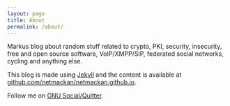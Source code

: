 ```yaml
---
layout: page
title: About
permalink: /about/
---
```


Markus blog about random stuff related to crypto, PKI, security, insecurity, 
free and open source software, VoIP/XMPP/SIP, federated social networks, 
cycling and anything else. 

This blog is made using [Jekyll](http://jekyllrb.com) and the content is
 available at [github.com/netmackan/netmackan.github.io](https://github.com/netmackan/netmackan.github.io).

Follow me on [GNU Social/Quitter](https://quitter.se/netmackan).
